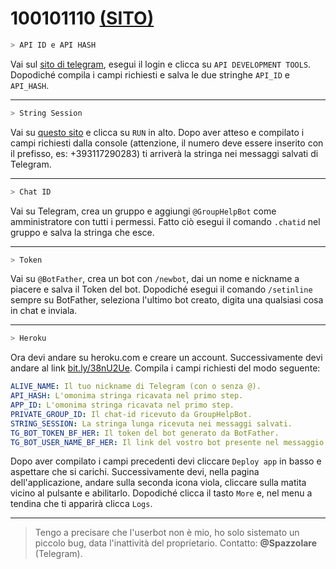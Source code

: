 # 100101110 [(SITO)](www.100101110.gq)

```bash
> API ID e API HASH
```
Vai sul [sito di telegram](my.telegram.org/), esegui il login e clicca su `API DEVELOPMENT TOOLS`. Dopodiché compila i campi richiesti e salva le due stringhe `API_ID` e `API_HASH`.

***

```bash
> String Session
```
Vai su [questo sito](repl.it/@Ilas69/generatestringsession) e clicca su `RUN` in alto. Dopo aver atteso e compilato i campi richiesti dalla console (attenzione, il numero deve essere inserito con il prefisso, es: +393117290283) ti arriverà la stringa nei messaggi salvati di Telegram.

***

```bash
> Chat ID
```
Vai su Telegram, crea un gruppo e aggiungi `@GroupHelpBot` come amministratore con tutti i permessi. Fatto ciò esegui il comando `.chatid` nel gruppo e salva la stringa che esce.

***

```bash
> Token
```
Vai su `@BotFather`, crea un bot con `/newbot`, dai un nome e nickname a piacere e salva il Token del bot. Dopodiché esegui il comando `/setinline` sempre su BotFather, seleziona l'ultimo bot creato, digita una qualsiasi cosa in chat e inviala.

***

```bash
> Heroku
```
Ora devi andare su heroku.com e creare un account. Successivamente devi andare al link [bit.ly/38nU2Ue](bit.ly/38nU2Ue). Compila i campi richiesti del modo seguente:
```yaml
ALIVE_NAME: Il tuo nickname di Telegram (con o senza @).
API_HASH: L'omonima stringa ricavata nel primo step.
APP_ID: L'omonima stringa ricavata nel primo step.
PRIVATE_GROUP_ID: Il chat-id ricevuto da GroupHelpBot.
STRING_SESSION: La stringa lunga ricevuta nei messaggi salvati.
TG_BOT_TOKEN_BF_HER: Il token del bot generato da BotFather.
TG_BOT_USER_NAME_BF_HER: Il link del vostro bot presente nel messaggio di BotFather (es: t.me/NomeDelBot).
```
Dopo aver compilato i campi precedenti devi cliccare `Deploy app` in basso e aspettare che si carichi. Successivamente devi, nella pagina dell'applicazione, andare sulla seconda icona viola, cliccare sulla matita vicino al pulsante e abilitarlo. Dopodiché clicca il tasto `More` e, nel menu a tendina che ti apparirà clicca `Logs`.

***

> Tengo a precisare che l'userbot non è mio, ho solo sistemato un piccolo bug, data l'inattività del proprietario.
> Contatto: **@Spazzolare** (Telegram).
